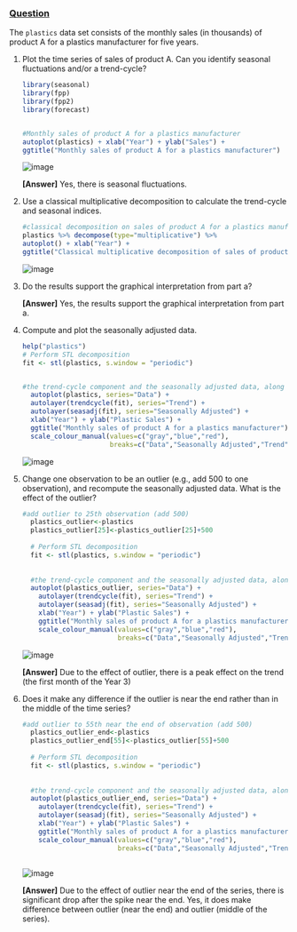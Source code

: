 ### [Question](https://github.com/tklwin/MSDS-511/blob/9b02e3a9df95174149dc0acffaf9fb6ea40dd25d/Practice%20Questions/20240929_Plastics.png)

The `plastics` data set consists of the monthly sales (in thousands) of product A for a plastics manufacturer for five years.

1. Plot the time series of sales of product A. Can you identify seasonal fluctuations and/or a trend-cycle?

      ```r
    library(seasonal)
    library(fpp)
    library(fpp2)
    library(forecast)


    #Monthly sales of product A for a plastics manufacturer
    autoplot(plastics) + xlab("Year") + ylab("Sales") +
      ggtitle("Monthly sales of product A for a plastics manufacturer")
      ```
    ![image](https://github.com/user-attachments/assets/9f3bf92e-5e95-4d65-ab26-dd5123a75569)

    **[Answer]** Yes, there is seasonal fluctuations.

2. Use a classical multiplicative decomposition to calculate the trend-cycle and seasonal indices.

      ```r
      #classical decomposition on sales of product A for a plastics manufacturer time series data
    plastics %>% decompose(type="multiplicative") %>%
      autoplot() + xlab("Year") +
      ggtitle("Classical multiplicative decomposition of sales of product A for a plastic manufacturer")
      ```
    ![image](https://github.com/user-attachments/assets/7c2785ca-1786-44f2-b6e0-5e5d846854cc)

3. Do the results support the graphical interpretation from part a?

    **[Answer]** Yes, the results support the graphical interpretation from part a.

4. Compute and plot the seasonally adjusted data.
    ```r
    help("plastics")
    # Perform STL decomposition
    fit <- stl(plastics, s.window = "periodic")


    #the trend-cycle component and the seasonally adjusted data, along with the original data.
      autoplot(plastics, series="Data") +
      autolayer(trendcycle(fit), series="Trend") +
      autolayer(seasadj(fit), series="Seasonally Adjusted") +
      xlab("Year") + ylab("Plastic Sales") +
      ggtitle("Monthly sales of product A for a plastics manufacturer") +
      scale_colour_manual(values=c("gray","blue","red"),
                          breaks=c("Data","Seasonally Adjusted","Trend"))

    ```
    ![image](https://github.com/user-attachments/assets/4678972e-59e4-43d1-a48c-c2638e826a2c)

5. Change one observation to be an outlier (e.g., add 500 to one observation), and recompute the seasonally adjusted data. What is the effect of the outlier?

    ```r
    #add outlier to 25th observation (add 500)
      plastics_outlier<-plastics
      plastics_outlier[25]<-plastics_outlier[25]+500
      
      # Perform STL decomposition
      fit <- stl(plastics, s.window = "periodic")
      
      
      #the trend-cycle component and the seasonally adjusted data, along with the original data.
      autoplot(plastics_outlier, series="Data") +
        autolayer(trendcycle(fit), series="Trend") +
        autolayer(seasadj(fit), series="Seasonally Adjusted") +
        xlab("Year") + ylab("Plastic Sales") +
        ggtitle("Monthly sales of product A for a plastics manufacturer") +
        scale_colour_manual(values=c("gray","blue","red"),
                            breaks=c("Data","Seasonally Adjusted","Trend"))
    
    ```
    ![image](https://github.com/user-attachments/assets/028cc8b4-370e-4067-964d-76761fe29f5b)

    **[Answer]** Due to the effect of outlier, there is a peak effect on the trend (the first month of the Year 3)
6. Does it make any difference if the outlier is near the end rather than in the middle of the time series?

    ```r
    #add outlier to 55th near the end of observation (add 500)
      plastics_outlier_end<-plastics
      plastics_outlier_end[55]<-plastics_outlier[55]+500
      
      # Perform STL decomposition
      fit <- stl(plastics, s.window = "periodic")
      
      
      #the trend-cycle component and the seasonally adjusted data, along with the original data.
      autoplot(plastics_outlier_end, series="Data") +
        autolayer(trendcycle(fit), series="Trend") +
        autolayer(seasadj(fit), series="Seasonally Adjusted") +
        xlab("Year") + ylab("Plastic Sales") +
        ggtitle("Monthly sales of product A for a plastics manufacturer") +
        scale_colour_manual(values=c("gray","blue","red"),
                            breaks=c("Data","Seasonally Adjusted","Trend"))
      
    ```
    ![image](https://github.com/user-attachments/assets/33810a8d-e3bf-4117-b589-71466da4aedf)

      **[Answer]** Due to the effect of outlier near the end of the series, there is significant drop after the spike near the end. Yes, it does make difference between outlier (near the end) and outlier (middle of the series).
